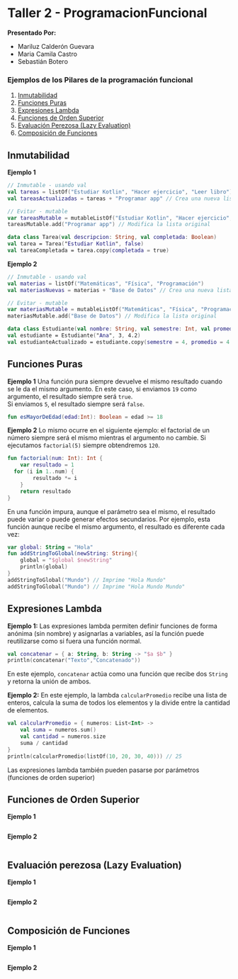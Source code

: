 # Taller 2 - ProgramacionFuncional
**Presentado Por:**

- Mariluz Calderón Guevara
- Maria Camila Castro
- Sebastián Botero


### Ejemplos de los Pilares de la programación funcional

1. [Inmutabilidad](#inmutabilidad)
2. [Funciones Puras](#funciones-puras)
3. [Expresiones Lambda](#expresiones-lambda)
4. [Funciones de Orden Superior](#funciones-de-orden-superior)
5. [Evaluación Perezosa (Lazy Evaluation)](#evaluación-perezosa-lazy-evaluation)
6. [Composición de Funciones](#composición-de-funciones)

## Inmutabilidad
**Ejemplo 1**
```kotlin
// Inmutable - usando val
val tareas = listOf("Estudiar Kotlin", "Hacer ejercicio", "Leer libro")
val tareasActualizadas = tareas + "Programar app" // Crea una nueva lista

// Evitar - mutable
var tareasMutable = mutableListOf("Estudiar Kotlin", "Hacer ejercicio", "Leer libro")
tareasMutable.add("Programar app") // Modifica la lista original

data class Tarea(val descripcion: String, val completada: Boolean)
val tarea = Tarea("Estudiar Kotlin", false)
val tareaCompletada = tarea.copy(completada = true)

```
**Ejemplo 2**
```kotlin
// Inmutable - usando val
val materias = listOf("Matemáticas", "Física", "Programación")
val materiasNuevas = materias + "Base de Datos" // Crea una nueva lista

// Evitar - mutable  
var materiasMutable = mutableListOf("Matemáticas", "Física", "Programación")
materiasMutable.add("Base de Datos") // Modifica la lista original

data class Estudiante(val nombre: String, val semestre: Int, val promedio: Double)
val estudiante = Estudiante("Ana", 3, 4.2)
val estudianteActualizado = estudiante.copy(semestre = 4, promedio = 4.5)
```
## Funciones Puras

**Ejemplo 1**
Una función pura siempre devuelve el mismo resultado cuando se le da el mismo argumento.  En este caso, si enviamos `19` como argumento, el resultado siempre será `true`.  
Si enviamos `5`, el resultado siempre será `false`.
```kotlin
fun esMayorDeEdad(edad:Int): Boolean = edad >= 18
```
**Ejemplo 2**
Lo mismo ocurre en el siguiente ejemplo: el factorial de un número siempre será el mismo mientras el argumento no cambie. Si ejecutamos `factorial(5)` siempre obtendremos `120`.
```kotlin
fun factorial(num: Int): Int {  
    var resultado = 1  
  for (i in 1..num) {  
        resultado *= i  
    }  
    return resultado  
}
```
En una función impura, aunque el parámetro sea el mismo, el resultado puede variar o puede generar efectos secundarios.
Por ejemplo, esta función aunque recibe el mismo argumento, el resultado es diferente cada vez:
```kotlin
var global: String = "Hola"  
fun addStringToGlobal(newString: String){  
    global = "$global $newString"  
    println(global) 
}  
addStringToGlobal("Mundo") // Imprime "Hola Mundo"
addStringToGlobal("Mundo") // Imprime "Hola Mundo Mundo"
```
## Expresiones Lambda
**Ejemplo 1:**
Las expresiones lambda permiten definir funciones de forma anónima (sin nombre) y asignarlas a variables, así la función puede reutilizarse como si fuera una función normal.
```kotlin
val concatenar = { a: String, b: String -> "$a $b" }  
println(concatenar("Texto","Concatenado"))
```
En este ejemplo, `concatenar` actúa como una función que recibe dos `String` y retorna la unión de ambos.

**Ejemplo 2:**
En este ejemplo, la lambda `calcularPromedio` recibe una lista de enteros, calcula la suma de todos los elementos y la divide entre la cantidad de elementos.
```kotlin
val calcularPromedio = { numeros: List<Int> ->
    val suma = numeros.sum()
    val cantidad = numeros.size
    suma / cantidad
}
println(calcularPromedio(listOf(10, 20, 30, 40))) // 25
```
Las expresiones lambda también pueden pasarse por parámetros (funciones de orden superior)

## Funciones de Orden Superior
**Ejemplo 1**
```kotlin

```
**Ejemplo 2**
```kotlin

```
## Evaluación perezosa (Lazy Evaluation)
**Ejemplo 1**
```kotlin

```
**Ejemplo 2**
```kotlin

```
## Composición de Funciones
**Ejemplo 1**
```kotlin

```
**Ejemplo 2**
```kotlin

```
